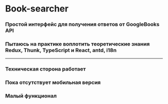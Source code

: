 # Book-searcher
### Простой интерфейс для получения ответов от GoogleBooks API
### Пытаюсь на практике воплотить теорeтические знания Redux, Thunk, TypeScript и React, antd, i18n
_______________
### Техническая cторона работает
### Пока отcутствует мобильная версия
### Малый функционал
